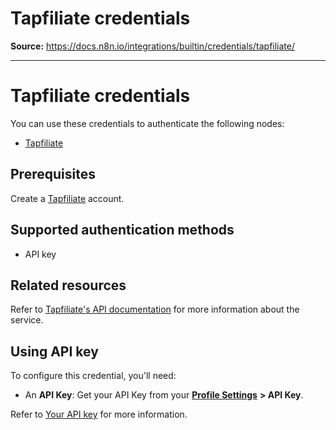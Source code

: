 # Tapfiliate credentials

**Source:** https://docs.n8n.io/integrations/builtin/credentials/tapfiliate/

---

# Tapfiliate credentials

You can use these credentials to authenticate the following nodes:

- [Tapfiliate](../../app-nodes/n8n-nodes-base.tapfiliate/)

## Prerequisites

Create a [Tapfiliate](https://tapfiliate.com/) account.

## Supported authentication methods

- API key

## Related resources

Refer to [Tapfiliate's API documentation](https://tapfiliate.com/docs/rest/) for more information about the service.

## Using API key

To configure this credential, you'll need:

- An **API Key**: Get your API Key from your [**Profile Settings**](https://app.tapfiliate.com/a/profile/) **> API Key**.

Refer to [Your API key](https://support.tapfiliate.com/en/articles/1441950-your-api-key) for more information.
